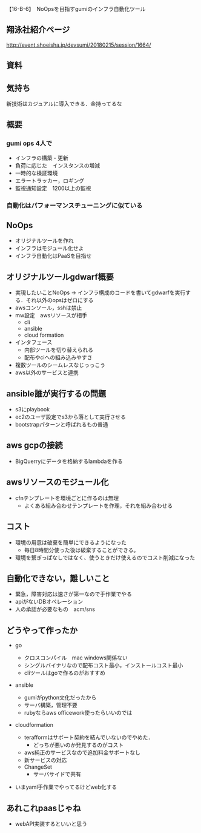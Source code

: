 【16-B-6】　NoOpsを目指すgumiのインフラ自動化ツール
## 翔泳社紹介ページ
http://event.shoeisha.jp/devsumi/20180215/session/1664/

## 資料

## 気持ち
新技術はカジュアルに導入できる．金持ってるな

## 概要

### gumi ops 4人で
- インフラの構築・更新
- 負荷に応じた　インスタンスの増減
- 一時的な検証環境
- エラートラッカー，ロギング
- 監視通知設定　1200以上の監視

### 自動化はパフォーマンスチューニングに似ている

## NoOps
- オリジナルツールを作れ
- インフラはモジュール化せよ
- インフラ自動化はPaaSを目指せ

## オリジナルツールgdwarf概要
- 実現したいことNoOps -> インフラ構成のコードを書いてgdwarfを実行する．それ以外のopsはゼロにする
- awsコンソール，sshは禁止
- mw設定　awsリソースが相手
	- cli
	- ansible
	- cloud formation
- インタフェース
	- 内部ツールを切り替えられる
	- 配布やciへの組み込みやすさ
- 複数ツールのシームレスなじっっこう
- aws以外のサービスと連携

## ansible誰が実行するの問題
- s3にplaybook
- ec2のユーザ設定でs3から落として実行させる
- bootstrapパターンと呼ばれるもの普通

## aws gcpの接続
- BigQuerryにデータを格納するlambdaを作る

## awsリソースのモジュール化
- cfnテンプレートを環境ごとに作るのは無理
	- よくある組み合わせテンプレートを作理，それを組み合わせる

## コスト
- 環境の用意は破棄を簡単にできるようになった
	- 毎日8時間分使った後は破棄することができる。
- 環境を繋ぎっぱなしではなく、使うときだけ使えるのでコスト削減になった

## 自動化できない，難しいこと
- 緊急，障害対応は速さが第一なので手作業でやる
- apiがないDBオペレーション
- 人の承認が必要なもの　acm/sns

## どうやって作ったか
- go
	- クロスコンパイル　mac windows関係ない
	- シングルバイナリなので配布コスト最小，インストールコスト最小
	- cliツールはgoで作るのがおすすめ
- ansible
	- gumiがpython文化だったから
	- サーバ構築，管理不要
	- rubyならaws officework使ったらいいのでは
- cloudformation
	- terafformはサポート契約を結んでいないのでやめた．
		- どっちが悪いのか発見するのがコスト
	- aws純正のサービスなので追加料金サポートなし
	- 新サービスの対応
	- ChangeSet
		- サーバサイドで共有

- いまyaml手作業でやってるけどweb化する

## あれこれpaasじゃね
- webAPI実装するといいと思う

